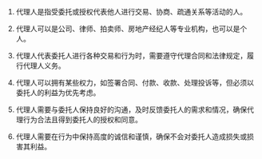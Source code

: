 1. 代理人是指受委托或授权代表他人进行交易、协商、疏通关系等活动的人。

2. 代理人可以是公司、律师、拍卖师、房地产经纪人等专业机构，也可以是个人。

3. 代理人代表委托人进行各种交易和行为时，需要遵守代理合同和法律规定，履行代理人义务。

4. 代理人可以拥有某些权力，如签署合同、付款、收款、处理投诉等，但必须以委托人的利益为优先考虑。

5. 代理人需要与委托人保持良好的沟通，及时反馈委托人的需求和情况，确保代理行为合法且得到委托人的授权和同意。

6. 代理人需要在行为中保持高度的诚信和谨慎，确保不会对委托人造成损失或损害其利益。